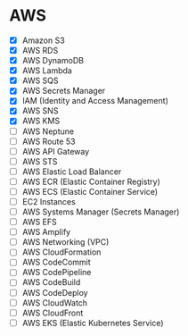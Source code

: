 # AWS

- [x] Amazon S3
- [x] AWS RDS
- [x] AWS DynamoDB
- [x] AWS Lambda
- [x] AWS SQS
- [x] AWS Secrets Manager
- [x] IAM (Identity and Access Management)
- [x] AWS SNS
- [x] AWS KMS
- [ ] AWS Neptune
- [ ] AWS Route 53
- [ ] AWS API Gateway
- [ ] AWS STS
- [ ] AWS Elastic Load Balancer
- [ ] AWS ECR (Elastic Container Registry)
- [ ] AWS ECS (Elastic Container Service)
- [ ] EC2 Instances
- [ ] AWS Systems Manager (Secrets Manager)
- [ ] AWS EFS
- [ ] AWS Amplify
- [ ] AWS Networking (VPC)
- [ ] AWS CloudFormation
- [ ] AWS CodeCommit
- [ ] AWS CodePipeline
- [ ] AWS CodeBuild
- [ ] AWS CodeDeploy
- [ ] AWS CloudWatch
- [ ] AWS CloudFront
- [ ] AWS EKS (Elastic Kubernetes Service)
